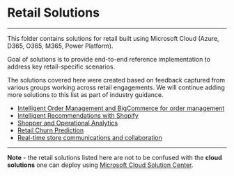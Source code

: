 # Retail Solutions

---
This folder contains solutions for retail built using Microsoft Cloud (Azure, D365, O365, M365, Power Platform).

Goal of solutions is to provide end-to-end reference implementation to address key retail-specific scenarios.

The solutions covered here were created based on feedback captured from various groups working across retail engagements. We will continue adding more solutions to this list as part of industry guidance.

- [Intelligent Order Management and BigCommerce for order management](./iom/README.md)
- [Intelligent Recommendations with Shopify](./ir/README.md)
- [Shopper and Operational Analytics](./shopperOperationalAnalytics/README.md)
- [Retail Churn Prediction](./churn/README.md)
- [Real-time store communications and collaboration](./frontline-worker/README.md)

---
**Note** - the retail solutions listed here are not to be confused with the **cloud solutions** one can deploy using [Microsoft Cloud Solution Center](https://docs.microsoft.com/en-us/industry/solution-center-deploy?toc=/industry/retail/toc.json&bc=/industry/retail/breadcrumb/toc.json).
